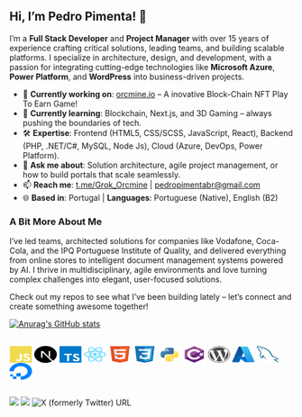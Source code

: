 ## Hi, I’m Pedro Pimenta! 👋

I’m a **Full Stack Developer** and **Project Manager** with over 15 years of experience crafting critical solutions, leading teams, and building scalable platforms. 
I specialize in architecture, design, and development, with a passion for integrating cutting-edge technologies like **Microsoft Azure**, **Power Platform**, and **WordPress** into business-driven projects.

- 🔭 **Currently working on**: [orcmine.io](https://orcmine.io) – A inovative Block-Chain NFT Play To Earn Game!  
- 🌱 **Currently learning**: Blockchain, Next.js, and 3D Gaming – always pushing the boundaries of tech.  
- 🛠 **Expertise**: Frontend (HTML5, CSS/SCSS, JavaScript, React), Backend (PHP, .NET/C#, MySQL, Node Js), Cloud (Azure, DevOps, Power Platform).  
- 💬 **Ask me about**: Solution architecture, agile project management, or how to build portals that scale seamlessly.
- 📫 **Reach me**: [t.me/Grok_Orcmine](https://t.me/Grok_Orcmine) | [pedropimentabr@gmail.com](mailto:pedropimentabr@gmail.com)  
- 🌐 **Based in**: Portugal | **Languages**: Portuguese (Native), English (B2)

### A Bit More About Me  
I’ve led teams, architected solutions for companies like Vodafone, Coca-Cola, and the IPQ Portuguese Institute of Quality, and delivered everything from online stores to intelligent document management systems powered by AI. I thrive in multidisciplinary, agile environments and love turning complex challenges into elegant, user-focused solutions.

Check out my repos to see what I’ve been building lately – let’s connect and create something awesome together!


[![Anurag's GitHub stats](https://github-readme-stats.vercel.app/api?username=pedropimenta\&rank_icon=github)](https://github.com/anuraghazra/github-readme-stats)

<div style="display: inline_block"><br>
  <img align="center" alt="Pedro-Js" height="30" width="40" src="https://raw.githubusercontent.com/devicons/devicon/master/icons/javascript/javascript-plain.svg">
  <img align="center" alt="Pedro-NextJs" height="30" width="40" src="https://raw.githubusercontent.com/devicons/devicon/refs/heads/master/icons/nextjs/nextjs-plain.svg">
  <img align="center" alt="Pedro-Ts" height="30" width="40" src="https://raw.githubusercontent.com/devicons/devicon/master/icons/typescript/typescript-plain.svg">
  <img align="center" alt="Pedro-React" height="30" width="40" src="https://raw.githubusercontent.com/devicons/devicon/master/icons/react/react-original.svg">
  <img align="center" alt="Pedro-HTML" height="30" width="40" src="https://raw.githubusercontent.com/devicons/devicon/master/icons/html5/html5-original.svg">
  <img align="center" alt="Pedro-CSS" height="30" width="40" src="https://raw.githubusercontent.com/devicons/devicon/master/icons/css3/css3-original.svg">
  <img align="center" alt="Pedro-Python" height="30" width="40" src="https://raw.githubusercontent.com/devicons/devicon/master/icons/python/python-original.svg">
  <img align="center" alt="Pedro-Csharp" height="30" width="40" src="https://raw.githubusercontent.com/devicons/devicon/master/icons/csharp/csharp-original.svg">
  <img align="center" alt="Pedro-Wordpress" height="30" width="40" src="https://raw.githubusercontent.com/devicons/devicon/refs/heads/master/icons/wordpress/wordpress-plain.svg">
  <img align="center" alt="Pedro-Azure" height="30" width="40" src="https://raw.githubusercontent.com/devicons/devicon/refs/heads/master/icons/azure/azure-original.svg">
  <img align="center" alt="Pedro-Mysql" height="30" width="40" src="https://raw.githubusercontent.com/devicons/devicon/refs/heads/master/icons/mysql/mysql-original.svg">
  <img align="center" alt="Pedro-Digital-Ocean" height="30" width="40" src="https://raw.githubusercontent.com/devicons/devicon/refs/heads/master/icons/digitalocean/digitalocean-original.svg">

 

  
  
</div>

  
  ##
 
<div> 
  
  <a href = "mailto:pedropimentabr@gmail.com"><img src="https://img.shields.io/badge/-Gmail-%23333?style=for-the-badge&logo=gmail&logoColor=white" target="_blank"></a>
  <a href="https://www.linkedin.com/in/pedrohpimenta/" target="_blank"><img src="https://img.shields.io/badge/-LinkedIn-%230077B5?style=for-the-badge&logo=linkedin&logoColor=white" target="_blank"></a> 
  <img alt="X (formerly Twitter) URL" src="https://img.shields.io/twitter/url?url=https%3A%2F%2Fx.com%2Fdevpedrolive">

  
</div>
